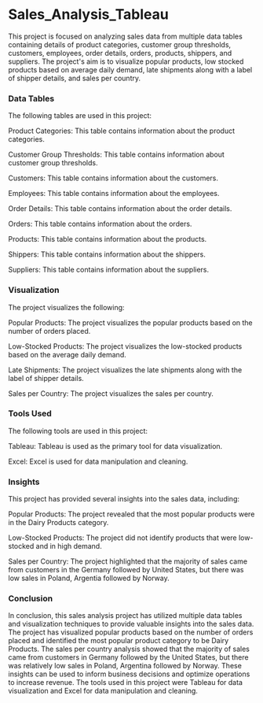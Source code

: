 # Sales_Analysis_Tableau

This project is focused on analyzing sales data from multiple data tables containing details of product categories, customer group thresholds, customers, employees, order details, orders, products, shippers, and suppliers. The project's aim is to visualize popular products, low stocked products based on average daily demand, late shipments along with a label of shipper details, and sales per country.

### Data Tables
The following tables are used in this project:

Product Categories: This table contains information about the product categories.

Customer Group Thresholds: This table contains information about customer group thresholds.

Customers: This table contains information about the customers.

Employees: This table contains information about the employees.

Order Details: This table contains information about the order details.

Orders: This table contains information about the orders.

Products: This table contains information about the products.

Shippers: This table contains information about the shippers.

Suppliers: This table contains information about the suppliers.

### Visualization
The project visualizes the following:

Popular Products: The project visualizes the popular products based on the number of orders placed.

Low-Stocked Products: The project visualizes the low-stocked products based on the average daily demand.

Late Shipments: The project visualizes the late shipments along with the label of shipper details.

Sales per Country: The project visualizes the sales per country.

### Tools Used
The following tools are used in this project:

Tableau: Tableau is used as the primary tool for data visualization.

Excel: Excel is used for data manipulation and cleaning.

### Insights
This project has provided several insights into the sales data, including:

Popular Products: The project revealed that the most popular products were in the Dairy Products category.

Low-Stocked Products: The project did not identify products that were low-stocked and in high demand.

Sales per Country: The project highlighted that the majority of sales came from customers in the Germany followed by United States, but there was low sales in Poland, Argentia followed by Norway.

### Conclusion
In conclusion, this sales analysis project has utilized multiple data tables and visualization techniques to provide valuable insights into the sales data. The project has visualized popular products based on the number of orders placed and identified the most popular product category to be Dairy Products. The sales per country analysis showed that the majority of sales came from customers in Germany followed by the United States, but there was relatively low sales in Poland, Argentina followed by Norway. These insights can be used to inform business decisions and optimize operations to increase revenue. The tools used in this project were Tableau for data visualization and Excel for data manipulation and cleaning.
